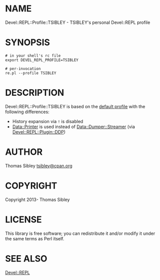 # NAME

Devel::REPL::Profile::TSIBLEY - TSIBLEY's personal Devel::REPL profile

# SYNOPSIS

    # in your shell's rc file
    export DEVEL_REPL_PROFILE=TSIBLEY

    # per-invocation
    re.pl --profile TSIBLEY

# DESCRIPTION

Devel::REPL::Profile::TSIBLEY is based on the [default profile](http://search.cpan.org/perldoc?Devel::REPL::Profile::Default) with the following differences:

- History expansion via `!` is disabled
- [Data::Printer](http://search.cpan.org/perldoc?Data::Printer) is used instead of [Data::Dumper::Streamer](http://search.cpan.org/perldoc?Data::Dumper::Streamer) (via [Devel::REPL::Plugin::DDP](http://search.cpan.org/perldoc?Devel::REPL::Plugin::DDP))

# AUTHOR

Thomas Sibley <tsibley@cpan.org>

# COPYRIGHT

Copyright 2013- Thomas Sibley

# LICENSE

This library is free software; you can redistribute it and/or modify
it under the same terms as Perl itself.

# SEE ALSO

[Devel::REPL](http://search.cpan.org/perldoc?Devel::REPL)
